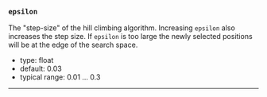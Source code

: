 ### `epsilon`

The "step-size" of the hill climbing algorithm. Increasing `epsilon` also increases the step size. If `epsilon` is too large the newly selected positions will be at the edge of the search space.

  - type: float
  - default: 0.03
  - typical range: 0.01 ... 0.3

---